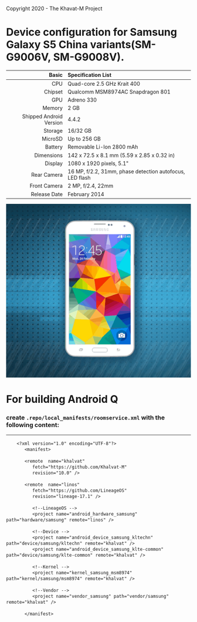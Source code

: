 Copyright 2020 - The Khavat-M Project

Device configuration for Samsung Galaxy S5 China variants(SM-G9006V, SM-G9008V).
========================================

Basic   | Specification List
-------:|:-------------------------
CPU     | Quad-core 2.5 GHz Krait 400
Chipset | Qualcomm MSM8974AC Snapdragon 801
GPU     | Adreno 330
Memory  | 2 GB
Shipped Android Version | 4.4.2
Storage | 16/32 GB
MicroSD | Up to 256 GB
Battery | Removable Li-Ion 2800 mAh
Dimensions | 142 x 72.5 x 8.1 mm (5.59 x 2.85 x 0.32 in)
Display | 1080 x 1920 pixels, 5.1"
Rear Camera  | 16 MP, f/2.2, 31mm, phase detection autofocus, LED flash
Front Camera | 2 MP, f/2.4, 22mm
Release Date | February 2014

![Galaxy S5](https://github.com/Khalvat-M/android_device_samsung_kltechn/blob/10.0/information/kltechn.gif)


# For building Android Q
### create `.repo/local_manifests/roomservice.xml` with the following content:

***
 
        <?xml version="1.0" encoding="UTF-8"?>
           <manifest>
        
           <remote  name="khalvat"
              fetch="https://github.com/Khalvat-M"
              revision="10.0" />

           <remote  name="linos"
              fetch="https://github.com/LineageOS"
              revision="lineage-17.1" />

              <!--LineageOS -->
              <project name="android_hardware_samsung" path="hardware/samsung" remote="linos" />
        
              <!--Device -->
              <project name="android_device_samsung_kltechn" path="device/samsung/kltechn" remote="khalvat" />
              <project name="android_device_samsung_klte-common" path="device/samsung/klte-common" remote="khalvat" />
           
              <!--Kernel -->
              <project name="kernel_samsung_msm8974" path="kernel/samsung/msm8974" remote="khalvat" />
    
              <!--Vendor -->
              <project name="vendor_samsung" path="vendor/samsung" remote="khalvat" />
                  
           </manifest>
